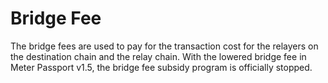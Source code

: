 # Bridge Fee

The bridge fees are used to pay for the transaction cost for the relayers on the destination chain and the relay chain.  With the lowered bridge fee in Meter Passport v1.5, the bridge fee subsidy program is officially stopped.&#x20;
